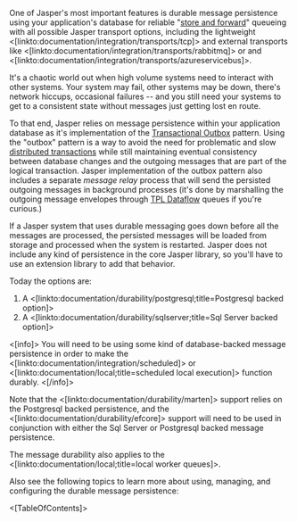 <!--title:Durable Messaging and Command Processing-->

One of Jasper's most important features is durable message persistence using your application's database for reliable "[store and forward](https://en.wikipedia.org/wiki/Store_and_forward)" queueing with all possible Jasper transport options, including the lightweight <[linkto:documentation/integration/transports/tcp]> and external transports like <[linkto:documentation/integration/transports/rabbitmq]> or and <[linkto:documentation/integration/transports/azureservicebus]>.

It's a chaotic world out when high volume systems need to interact with other systems. Your system may fail, other systems may be down,
there's network hiccups, occasional failures -- and you still need your systems to get to a consistent state without messages just
getting lost en route. 

To that end, Jasper relies on message persistence within your application database as it's implementation of the [Transactional Outbox](https://microservices.io/patterns/data/transactional-outbox.html) pattern. Using the "outbox" pattern is a way to avoid the need for problematic
and slow [distributed transactions](https://en.wikipedia.org/wiki/Distributed_transaction) while still maintaining eventual consistency between database changes and the outgoing messages that are part of the logical transaction. Jasper implementation of the outbox pattern
also includes a separate *message relay* process that will send the persisted outgoing messages in background processes (it's done by marshalling the outgoing message envelopes through [TPL Dataflow](https://docs.microsoft.com/en-us/dotnet/standard/parallel-programming/dataflow-task-parallel-library) queues if you're curious.)


If a Jasper system that uses durable messaging goes down before all the messages are processed, the persisted messages will be loaded from
storage and processed when the system is restarted. Jasper does not include any kind of persistence in the core Jasper library, so you'll have to use
an extension library to add that behavior. 

Today the options are:

1. A <[linkto:documentation/durability/postgresql;title=Postgresql backed option]> 
1. A <[linkto:documentation/durability/sqlserver;title=Sql Server backed option]>

<[info]>
You will need to be using some kind of database-backed message persistence in order to make the <[linkto:documentation/integration/scheduled]> or <[linkto:documentation/local;title=scheduled local execution]> function durably.
<[/info]>

Note that the <[linkto:documentation/durability/marten]> support relies on the Postgresql backed persistence, and the 
<[linkto:documentation/durability/efcore]> support will need to be used in conjunction with either the Sql Server or Postgresql backed 
message persistence.

The message durability also applies to the <[linkto:documentation/local;title=local worker queues]>.

Also see the following topics to learn more about using, managing, and configuring the durable message persistence:

<[TableOfContents]>